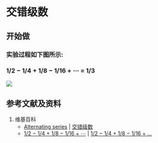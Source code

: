 # 交错级数

## 开始做

### 实验过程如下图所示:

### 1/2 − 1/4 + 1/8 − 1/16 + ⋯ = 1/3

![](/images/无穷和与无穷乘积/交错级数/1a1.jpg)

## 参考文献及资料

1. 维基百科
	- [Alternating series](https://en.wikipedia.org/wiki/Alternating_series) | [交错级数](https://zh.wikipedia.org/wiki/交错级数) 
	- [1/2 − 1/4 + 1/8 − 1/16 + ⋯](https://en.wikipedia.org/wiki/1/2_%E2%88%92_1/4_%2B_1/8_%E2%88%92_1/16_%2B_%E2%8B%AF) | [1/2 − 1/4 + 1/8 − 1/16 + …](https://zh.wikipedia.org/wiki/1/2_%E2%88%92_1/4_%2B_1/8_%E2%88%92_1/16_%2B_%E2%80%A6) 